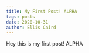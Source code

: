 ```yaml
---
title: My First Post! ALPHA
tags: posts
date: 2020-10-31
author: Ellis Caird
---
```

Hey this is my first post! ALPHA
